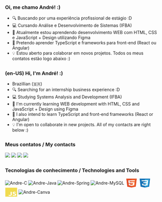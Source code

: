 ### Oi, me chamo André! :)

- 🔍 Buscando por uma experiência profissional de estágio :D
- 💻 Cursando Análise e Desenvolvimento de Sistemas (IFBA) 
- 🌱 Atualmente estou aprendendo desenvolvimento WEB com HTML, CSS e JavaScript + Design utilizando Figma
- 🚀 Pretendo aprender TypeScript e frameworks para front-end (React ou Angular)
- 💡 Estou aberto para colaborar em novos projetos. Todos os meus contatos estão logo abaixo :)

## 

### (en-US) Hi, I'm André! :)

- Brazillian (🇧🇷)
- 🔍 Searching for an internship business experience :D
- 💻 Studying Systems Analysis and Development (IFBA)
- 🌱 I'm currently learning WEB development with HTML, CSS and JavaScript + Design using Figma
- 🚀 I also intend to learn TypeScript and front-end frameworks (React or Angular)
- 💡 I'm open to collaborate in new projects. All of my contacts are right below :)

##

### Meus contatos / My contacts

<div> 
  <a href="https://www.instagram.com/andrewls__/" target="_blank"><img src="https://img.shields.io/badge/-Instagram-%23E4405F?style=for-the-badge&logo=instagram&logoColor=white" target="_blank"></a>
  <a href = "mailto:andrelima.santos2370@gmail.com"><img src="https://img.shields.io/badge/-Email-%23333?style=for-the-badge&logo=gmail&logoColor=white" target="_blank"></a>
  <a href="https://www.linkedin.com/in/andr%C3%A9-lima-santos-2ba21422a/" target="_blank"><img src="https://img.shields.io/badge/-LinkedIn-%230077B5?style=for-the-badge&logo=linkedin&logoColor=white"     target="_blank"></a>
  <a href="https://wa.me/5574998031060" target="_blank"><img src="https://img.shields.io/badge/WhatsApp-25D366?style=for-the-badge&logo=whatsapp&logoColor=white" target="_blank"></a>
</div>

##

### Tecnologias de conhecimento / Technologies and Tools

<div>
  <img align="center" alt="Andre-C" height="30" width="40" src="https://cdn.jsdelivr.net/gh/devicons/devicon/icons/c/c-plain.svg">  
  <img align="center" alt="Andre-Java" height="30" width="40" src="https://cdn.jsdelivr.net/gh/devicons/devicon/icons/java/java-original.svg">
  <img align="center" alt="Andre-Spring" height="30" width="40" src="https://cdn.jsdelivr.net/gh/devicons/devicon/icons/spring/spring-original.svg">
  <img align="center" alt="Andre-MySQL" height="30" width="40" src="https://cdn.jsdelivr.net/gh/devicons/devicon/icons/mysql/mysql-original.svg">
  <img align="center" alt="Andre-HTML" height="30" width="40" src="https://raw.githubusercontent.com/devicons/devicon/master/icons/html5/html5-original.svg">
  <img align="center" alt="Andre-CSS" height="30" width="40" src="https://raw.githubusercontent.com/devicons/devicon/master/icons/css3/css3-original.svg">
  <img align="center" alt="Andre-Js" height="30" width="40" src="https://raw.githubusercontent.com/devicons/devicon/master/icons/javascript/javascript-plain.svg">  
  <img align="center" alt="Andre-Canva" height="30" width="40" src="https://cdn.jsdelivr.net/gh/devicons/devicon/icons/canva/canva-original.svg">        
</div>
